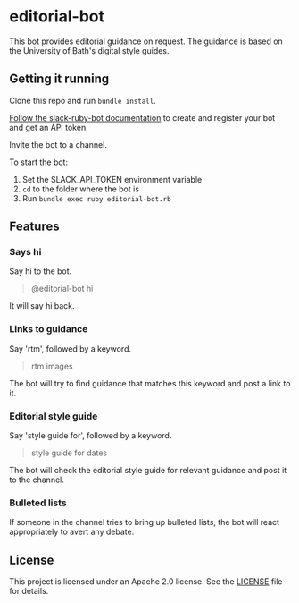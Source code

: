 # editorial-bot

This bot provides editorial guidance on request. The guidance is based on the University of Bath's digital style guides.

## Getting it running

Clone this repo and run `bundle install`.

[Follow the slack-ruby-bot documentation](https://github.com/slack-ruby/slack-ruby-bot/blob/master/DEPLOYMENT.md) to create and register your bot and get an API token.

Invite the bot to a channel.

To start the bot:

1. Set the SLACK_API_TOKEN environment variable
2. `cd` to the folder where the bot is
3. Run `bundle exec ruby editorial-bot.rb`

## Features

### Says hi

Say hi to the bot.

> @editorial-bot hi

It will say hi back.

### Links to guidance

Say 'rtm', followed by a keyword.

> rtm images

The bot will try to find guidance that matches this keyword and post a link to it.

### Editorial style guide

Say 'style guide for', followed by a keyword.

> style guide for dates

The bot will check the editorial style guide for relevant guidance and post it to the channel.

### Bulleted lists

If someone in the channel tries to bring up bulleted lists, the bot will react appropriately to avert any debate.

## License

This project is licensed under an Apache 2.0 license. See the [LICENSE](LICENSE) file for details.